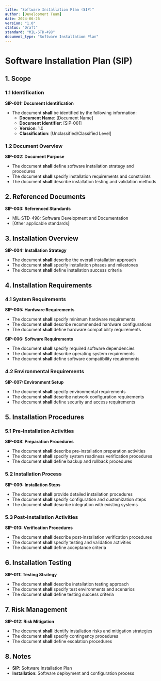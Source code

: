 ```yaml
---
title: "Software Installation Plan (SIP)"
author: [Development Team]
date: 2024-06-26
version: "1.0"
status: "Draft"
standard: "MIL-STD-498"
document_type: "Software Installation Plan"
---
```


# Software Installation Plan (SIP)

## 1. Scope

### 1.1 Identification

**SIP-001: Document Identification**
- The document **shall** be identified by the following information:
  - **Document Name**: [Document Name]
  - **Document Identifier**: [SIP-001]
  - **Version**: 1.0
  - **Classification**: [Unclassified/Classified Level]

### 1.2 Document Overview

**SIP-002: Document Purpose**
- The document **shall** define software installation strategy and procedures
- The document **shall** specify installation requirements and constraints
- The document **shall** describe installation testing and validation methods

## 2. Referenced Documents

**SIP-003: Referenced Standards**
- MIL-STD-498: Software Development and Documentation
- [Other applicable standards]

## 3. Installation Overview

**SIP-004: Installation Strategy**
- The document **shall** describe the overall installation approach
- The document **shall** specify installation phases and milestones
- The document **shall** define installation success criteria

## 4. Installation Requirements

### 4.1 System Requirements

**SIP-005: Hardware Requirements**
- The document **shall** specify minimum hardware requirements
- The document **shall** describe recommended hardware configurations
- The document **shall** define hardware compatibility requirements

**SIP-006: Software Requirements**
- The document **shall** specify required software dependencies
- The document **shall** describe operating system requirements
- The document **shall** define software compatibility requirements

### 4.2 Environmental Requirements

**SIP-007: Environment Setup**
- The document **shall** specify environmental requirements
- The document **shall** describe network configuration requirements
- The document **shall** define security and access requirements

## 5. Installation Procedures

### 5.1 Pre-Installation Activities

**SIP-008: Preparation Procedures**
- The document **shall** describe pre-installation preparation activities
- The document **shall** specify system readiness verification procedures
- The document **shall** define backup and rollback procedures

### 5.2 Installation Process

**SIP-009: Installation Steps**
- The document **shall** provide detailed installation procedures
- The document **shall** specify configuration and customization steps
- The document **shall** describe integration with existing systems

### 5.3 Post-Installation Activities

**SIP-010: Verification Procedures**
- The document **shall** describe post-installation verification procedures
- The document **shall** specify testing and validation activities
- The document **shall** define acceptance criteria

## 6. Installation Testing

**SIP-011: Testing Strategy**
- The document **shall** describe installation testing approach
- The document **shall** specify test environments and scenarios
- The document **shall** define testing success criteria

## 7. Risk Management

**SIP-012: Risk Mitigation**
- The document **shall** identify installation risks and mitigation strategies
- The document **shall** specify contingency procedures
- The document **shall** define escalation procedures

## 8. Notes

- **SIP**: Software Installation Plan
- **Installation**: Software deployment and configuration process

